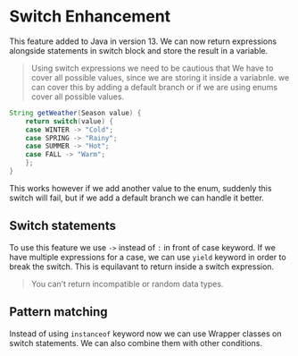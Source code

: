# Switch Enhancement

This feature added to Java in version 13. We can now return expressions alongside statements in switch block and
store the result in a variable.

> Using switch expressions we need to be cautious that We have to cover all possible values, since we are storing it inside a variabnle. we can cover this by adding a default branch or if we are using enums cover all possible values.

```java
String getWeather(Season value) {
    return switch(value) {
    case WINTER -> "Cold";
    case SPRING -> "Rainy";
    case SUMMER -> "Hot";
    case FALL -> "Warm";
    };
}
```

This works however if we add another value to the enum, suddenly this switch will fail, but if we add a default branch we can handle it better.

## Switch statements

To use this feature we use `->` instead of `:` in front of case keyword.
If we have multiple expressions for a case, we can use `yield` keyword in order to break the switch. This is equilavant to return inside a switch expression.

> You can’t return incompatible or random data types.

## Pattern matching

Instead of using `instanceof` keyword now we can use Wrapper classes on switch statements. We can also combine them with other conditions.
